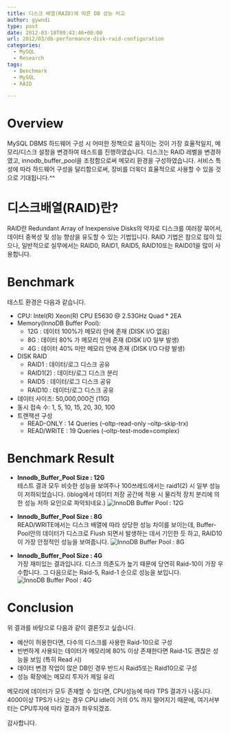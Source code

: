 ```yaml
---
title: 디스크 배열(RAID)에 따른 DB 성능 비교
author: gywndi
type: post
date: 2012-03-18T09:43:46+00:00
url: 2012/03/db-performance-disk-raid-configuration
categories:
  - MySQL
  - Research
tags:
  - Benchmark
  - MySQL
  - RAID

---
```

# Overview

MySQL DBMS 하드웨어 구성 시 어떠한 정책으로 움직이는 것이 가장 효율적일지, 메모리/디스크 설정을 변경하여 테스트를 진행하였습니다. 디스크는 RAID 레벨을 변경하였고, innodb\_buffer\_pool을 조정함으로써 메모리 환경을 구성하였습니다. 서비스 특성에 따라 하드웨어 구성을 달리함으로써, 장비를 더욱더 효율적으로 사용할 수 있을 것으로 기대됩니다.^^

# 디스크배열(RAID)란?

RAID란 Redundant Array of Inexpensive Disks의 약자로 디스크를 여러장 묶어서, 데이터 중복성 및 성능 향상을 유도할 수 있는 기법입니다. RAID 기법은 참으로 많이 있으나, 일반적으로 실무에서는 RAID0, RAID1, RAID5, RAID10또는 RAID01을 많이 사용합니다.

# Benchmark 

테스트 환경은 다음과 같습니다.
- CPU: Intel(R) Xeon(R) CPU E5630  @ 2.53GHz Quad * 2EA
- Memory(InnoDB Buffer Pool):
  - 12G : 데이터 100%가 메모리 안에 존재 (DISK I/O 없음)
  - 8G : 데이터 80% 가 메모리 안에 존재 (DISK I/O 일부 발생)
  - 4G : 데이터 40% 미만 메모리 안에 존재 (DISK I/O 다량 발생)
- DISK RAID
  - RAID1 : 데이터/로그 디스크 공유
  - RAID1(2) : 데이터/로그 디스크 분리
  - RAID5 : 데이터/로그 디스크 공유
  - RAID10 : 데이터/로그 디스크 공유
- 데이터 사이즈: 50,000,000건 (11G)
- 동시 접속 수: 1, 5, 10, 15, 20, 30, 100
- 트랜잭션 구성
  - READ-ONLY : 14 Queries (–oltp-read-only –oltp-skip-trx)
  - READ/WRITE : 19 Queries (–oltp-test-mode=complex)

# Benchmark Result

  * **Innodb\_Buffer\_Pool Size : 12G**  
    테스트 결과 모두 비슷한 성능을 보여주나 100쓰레드에서는 raid1(2) 시 일부 성능이 저하되었습니다. (iblog에서 데이터 저장 공간에 적용 시 물리적 장치 분리에 의한 성능 저하 요인으로 파악되네요.) 
    ![InnoDB Buffer Pool : 12G](/img/2012/03/buffer_pool_12G_disk1.png)
    
  * **Innodb\_Buffer\_Pool Size : 8G**  
    READ/WRITE에서는 디스크 배열에 따라 상당한 성능 차이를 보이는데, Buffer-Pool안의 데이터가 디스크로 Flush 되면서 발생하는 데서 기인한 듯 하고, RAID10이 가장 안정적인 성능을 보여줍니다. 
    ![InnoDB Buffer Pool : 8G](/img/2012/03/buffer_pool_8G_disk.png)
        
  * **Innodb\_Buffer\_Pool Size : 4G**  
    가장 재미있는 결과입니다. 디스크 의존도가 높기 때문에 당연히 Raid-10이 가장 우수합니다. 그 다음으로는 Raid-5, Raid-1 순으로 성능을 보입니다. 
    ![InnoDB Buffer Pool : 4G](/img/2012/03/buffer_pool_4G_disk_1.png)
            
# **Conclusion**

위 결과를 바탕으로 다음과 같이 결론짓고 싶습니다.

* 예산이 허용한다면, 다수의 디스크를 사용한 Raid-10으로 구성
* 빈번하게 사용되는 데이터가 메모리에 80% 이상 존재한다면 Raid-1도 괜찮은 성능을 보임 (특히 Read 시)
* 데이터 변경 작업이 많은 DB인 경우 반드시 Raid5또는 Raid10으로 구성
* 성능 확장에는 메모리 투자가 제일 유리

메모리에 데이터가 모두 존재할 수 있다면, CPU성능에 따라 TPS 결과가 나옵니다. 4000이상 TPS가 나오는 경우 CPU idle이 거의 0% 까지 떨어지기 때문에, 여기서부터는 CPU투자에 따라 결과가 좌우되겠죠.

감사합니다.